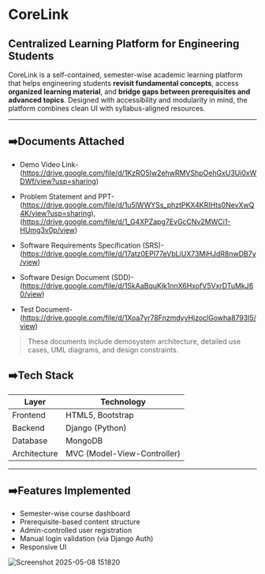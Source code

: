 # CoreLink 
## Centralized Learning Platform for Engineering Students 

CoreLink is a self-contained, semester-wise academic learning platform that helps engineering students **revisit fundamental concepts**, access **organized learning material**, and **bridge gaps between prerequisites and advanced topics**. Designed with accessibility and modularity in mind, the platform combines clean UI with syllabus-aligned resources.

---

## ➡️Documents Attached 

-  Demo Video Link-  (https://drive.google.com/file/d/1KzRO5Iw2ehwRMVShpOehGxU3Ui0xWDWf/view?usp=sharing)
  
-  Problem Statement and PPT-  (https://drive.google.com/file/d/1u5lWWYSs_phztPKX4KRIHts0NevXwQ4K/view?usp=sharing),(https://drive.google.com/file/d/1_G4XPZapg7EvGcCNv2MWCi1-HUmg3v0p/view)
  
-  Software Requirements Specification (SRS)-  (https://drive.google.com/file/d/17atz0EPl77eVbLjUX73MjHJdR8nwDB7y/view)
  
-  Software Design Document (SDD)-  (https://drive.google.com/file/d/1SkAaBquKjk1nnX6HxofV5VxrDTuMkJ60/view)
  
-  Test Document-  (https://drive.google.com/file/d/1Xoa7yr78FnzmdyyHjzoclGowha8793l5/view)
  

> These documents include demosystem architecture, detailed use cases, UML diagrams, and design constraints.

## ➡️Tech Stack 

| Layer       | Technology             |
|-------------|-------------------------|
| Frontend    | HTML5, Bootstrap        |
| Backend     | Django (Python)         |
| Database    | MongoDB                 |
| Architecture| MVC (Model-View-Controller) |

---
## ➡️Features Implemented 

- Semester-wise course dashboard   
- Prerequisite-based content structure  
- Admin-controlled user registration  
- Manual login validation (via Django Auth)  
- Responsive UI

![Screenshot 2025-05-08 151820](https://github.com/user-attachments/assets/c3f4e3af-1d09-41ae-b5fe-beb15118ac43)





